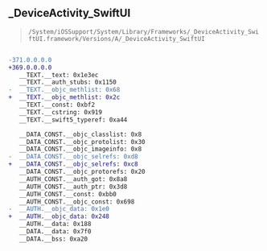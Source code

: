 ## _DeviceActivity_SwiftUI

> `/System/iOSSupport/System/Library/Frameworks/_DeviceActivity_SwiftUI.framework/Versions/A/_DeviceActivity_SwiftUI`

```diff

-371.0.0.0.0
+369.0.0.0.0
   __TEXT.__text: 0x1e3ec
   __TEXT.__auth_stubs: 0x1150
-  __TEXT.__objc_methlist: 0x68
+  __TEXT.__objc_methlist: 0x2c
   __TEXT.__const: 0xbf2
   __TEXT.__cstring: 0x919
   __TEXT.__swift5_typeref: 0xa44

   __DATA_CONST.__objc_classlist: 0x8
   __DATA_CONST.__objc_protolist: 0x30
   __DATA_CONST.__objc_imageinfo: 0x8
-  __DATA_CONST.__objc_selrefs: 0xd8
+  __DATA_CONST.__objc_selrefs: 0xc8
   __DATA_CONST.__objc_protorefs: 0x20
   __AUTH_CONST.__auth_got: 0x8a8
   __AUTH_CONST.__auth_ptr: 0x3d8
   __AUTH_CONST.__const: 0xbb0
   __AUTH_CONST.__objc_const: 0x698
-  __AUTH.__objc_data: 0x1e0
+  __AUTH.__objc_data: 0x248
   __AUTH.__data: 0x188
   __DATA.__data: 0x7f0
   __DATA.__bss: 0xa20

```
